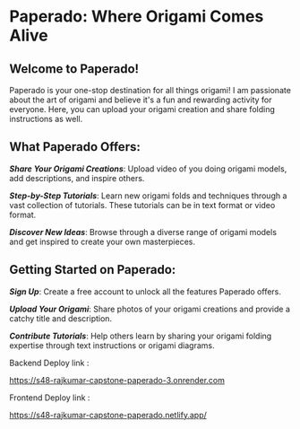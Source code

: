 # Paperado: Where Origami Comes Alive

## Welcome to Paperado!

Paperado is your one-stop destination for all things origami! I am passionate about the art of origami and believe it's a fun and rewarding activity for everyone. Here, you can upload your origami creation and share folding instructions as well.

## What Paperado Offers:

***Share Your Origami Creations***: Upload video of you doing origami models, add descriptions, and inspire others.

***Step-by-Step Tutorials***: Learn new origami folds and techniques through a vast collection of tutorials. These tutorials can be in text format or video format.

***Discover New Ideas***: Browse through a diverse range of origami models and get inspired to create your own masterpieces.


## Getting Started on Paperado:

***Sign Up***: Create a free account to unlock all the features Paperado offers.

***Upload Your Origami***: Share photos of your origami creations and provide a catchy title and description.

***Contribute Tutorials***: Help others learn by sharing your origami folding expertise through text instructions or origami diagrams.

Backend Deploy link :

https://s48-rajkumar-capstone-paperado-3.onrender.com

Frontend Deploy link :

https://s48-rajkumar-capstone-paperado.netlify.app/